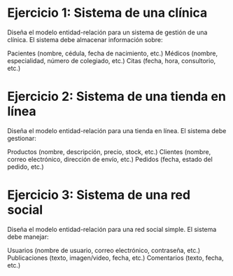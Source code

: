 # Ejercicio 1: Sistema de una clínica

Diseña el modelo entidad-relación para un sistema de gestión de una clínica. El sistema debe almacenar información sobre:

Pacientes (nombre, cédula, fecha de nacimiento, etc.)
Médicos (nombre, especialidad, número de colegiado, etc.)
Citas (fecha, hora, consultorio, etc.)
# Ejercicio 2: Sistema de una tienda en línea

Diseña el modelo entidad-relación para una tienda en línea. El sistema debe gestionar:

Productos (nombre, descripción, precio, stock, etc.)
Clientes (nombre, correo electrónico, dirección de envío, etc.)
Pedidos (fecha, estado del pedido, etc.)

# Ejercicio 3: Sistema de una red social

Diseña el modelo entidad-relación para una red social simple. El sistema debe manejar:

Usuarios (nombre de usuario, correo electrónico, contraseña, etc.)
Publicaciones (texto, imagen/video, fecha, etc.)
Comentarios (texto, fecha, etc.)
